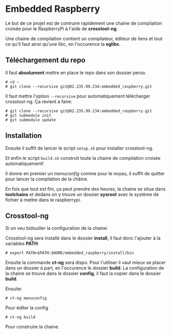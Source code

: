 # Embedded Raspberry

Le but de ce projet est de contruire rapidement une chaine de compilation croisée pour le RaspberryPi à l'aide de __crosstool-ng__. 

Une chaine de compilation contient un compilateur, éditeur de liens et tout ce qu'il faut ainsi qu'une libc, en l'occurence la __eglibc__.

## Téléchargement du repo

Il faut __absolument__ mettre en place le repo dans son dossier perso.

    # cd ~
    # git clone --recursive git@82.235.99.234:embedded_raspberry.git

Il faut mettre l'option `--recursive` pour automatiquement télécharger crosstool-ng. Ça revient à faire:

    # git clone --recursive git@82.235.99.234:embedded_raspberry.git
    # git submodule init
    # git submodule update

## Installation

Ensuite il suffit de lancer le script `setup.sh` pour installer crosstool-ng.

Et enfin le script `build.sh` construit toute la chaine de compilation croisée automatiquement!

Il donne en premier un _menuconfig_ comme pour le noyau, il suffit de quitter pour lancer la compilation de la châine.

En fois que tout est fini, ça peut prendre des heures, la chaine se situe dans __toolchains__ et dedans on y trouve un dossier __sysroot__ avec le système de fichier à mettre dans le raspberrypi.

## Crosstool-ng
Si on veu bidouiller la configuration de la chaine:

Crosstool-ng sera installé dans le dossier __install__, il faut donc l'ajouter à la variables __PATH__:

    # export PATH=$PATH:$HOME/embedded_raspberry/install/bin

Ensuite la commande __ct-ng__ sera dispo. Pour l'utiliser il vaut mieux se placer dans un dossier à part, en l'occurence le dossier __build__. La configuration de la chaine se trouve dans le dossier __config__, il faut la copier dans le dossier __build__.

Ensuite:

    # ct-ng menuconfig

Pour éditer la config

    # ct-ng build

Pour construire la chaine.
